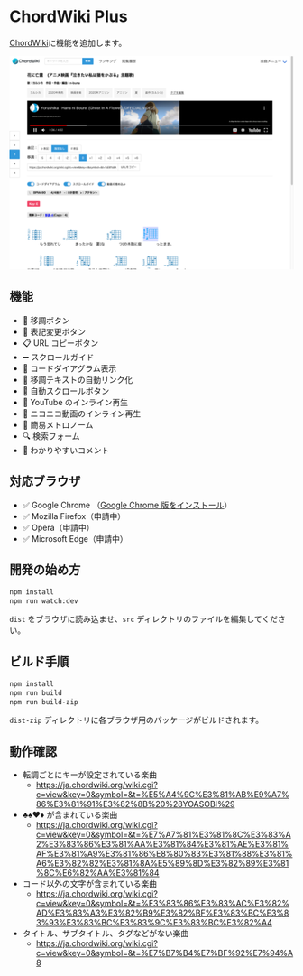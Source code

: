 # ChordWiki Plus

[ChordWiki](https://ja.chordwiki.org/)に機能を追加します。

![ChordWiki-Plus](/docs/screenshot_2400x1800@2x.jpg)

## 機能

- 🎼 移調ボタン
- 📝 表記変更ボタン
- 📋 URL コピーボタン
- ➖ スクロールガイド
- 🎸 コードダイアグラム表示
- 🔗 移調テキストの自動リンク化
- 📜 自動スクロールボタン
- 🎦 YouTube のインライン再生
- 🎦 ニコニコ動画のインライン再生
- 🥁 簡易メトロノーム
- 🔍 検索フォーム
- 💬 わかりやすいコメント

## 対応ブラウザ

- ✅ Google Chrome （[Google Chrome 版をインストール](https://chrome.google.com/webstore/detail/chordwiki-plus-chordwiki%E3%81%8C/okpomplfbfbmabonmfloendefonobaco?hl=ja)）
- ✅ Mozilla Firefox（申請中）
- ✅ Opera（申請中）
- ✅ Microsoft Edge（申請中）

## 開発の始め方

```
npm install
npm run watch:dev
```

`dist` をブラウザに読み込ませ、`src` ディレクトリのファイルを編集してください。

## ビルド手順

```
npm install
npm run build
npm run build-zip
```

`dist-zip` ディレクトリに各ブラウザ用のパッケージがビルドされます。

## 動作確認

- 転調ごとにキーが設定されている楽曲
  - https://ja.chordwiki.org/wiki.cgi?c=view&key=0&symbol=&t=%E5%A4%9C%E3%81%AB%E9%A7%86%E3%81%91%E3%82%8B%20%28YOASOBI%29
- ♣♠♥♦ が含まれている楽曲
  - https://ja.chordwiki.org/wiki.cgi?c=view&key=0&symbol=&t=%E7%A7%81%E3%81%8C%E3%83%A2%E3%83%86%E3%81%AA%E3%81%84%E3%81%AE%E3%81%AF%E3%81%A9%E3%81%86%E8%80%83%E3%81%88%E3%81%A6%E3%82%82%E3%81%8A%E5%89%8D%E3%82%89%E3%81%8C%E6%82%AA%E3%81%84
- コード以外の文字が含まれている楽曲
  - https://ja.chordwiki.org/wiki.cgi?c=view&key=0&symbol=&t=%E3%83%86%E3%83%AC%E3%82%AD%E3%83%A3%E3%82%B9%E3%82%BF%E3%83%BC%E3%83%93%E3%83%BC%E3%83%9C%E3%83%BC%E3%82%A4
- タイトル、サブタイトル、タグなどがない楽曲
  - https://ja.chordwiki.org/wiki.cgi?c=view&key=0&symbol=&t=%E7%B7%B4%E7%BF%92%E7%94%A8
